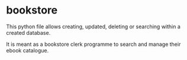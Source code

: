 # bookstore

This python file allows creating, updated, deleting or searching within a created database. 

It is meant as a bookstore clerk programme to search and manage their ebook catalogue.
